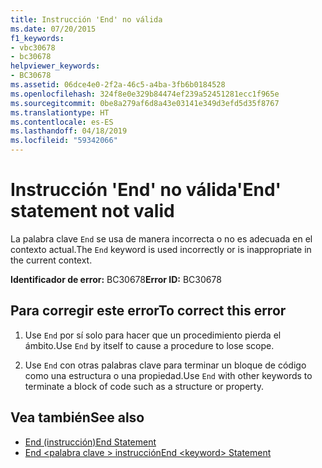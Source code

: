 ```yaml
---
title: Instrucción 'End' no válida
ms.date: 07/20/2015
f1_keywords:
- vbc30678
- bc30678
helpviewer_keywords:
- BC30678
ms.assetid: 06dce4e0-2f2a-46c5-a4ba-3fb6b0184528
ms.openlocfilehash: 324f8e0e329b84474ef239a52451281ecc1f965e
ms.sourcegitcommit: 0be8a279af6d8a43e03141e349d3efd5d35f8767
ms.translationtype: HT
ms.contentlocale: es-ES
ms.lasthandoff: 04/18/2019
ms.locfileid: "59342066"
---
```

# <a name="end-statement-not-valid"></a><span data-ttu-id="9370c-102">Instrucción 'End' no válida</span><span class="sxs-lookup"><span data-stu-id="9370c-102">'End' statement not valid</span></span>
<span data-ttu-id="9370c-103">La palabra clave `End` se usa de manera incorrecta o no es adecuada en el contexto actual.</span><span class="sxs-lookup"><span data-stu-id="9370c-103">The `End` keyword is used incorrectly or is inappropriate in the current context.</span></span>  
  
 <span data-ttu-id="9370c-104">**Identificador de error:** BC30678</span><span class="sxs-lookup"><span data-stu-id="9370c-104">**Error ID:** BC30678</span></span>  
  
## <a name="to-correct-this-error"></a><span data-ttu-id="9370c-105">Para corregir este error</span><span class="sxs-lookup"><span data-stu-id="9370c-105">To correct this error</span></span>  
  
1. <span data-ttu-id="9370c-106">Use `End` por sí solo para hacer que un procedimiento pierda el ámbito.</span><span class="sxs-lookup"><span data-stu-id="9370c-106">Use `End` by itself to cause a procedure to lose scope.</span></span>  
  
2. <span data-ttu-id="9370c-107">Use `End` con otras palabras clave para terminar un bloque de código como una estructura o una propiedad.</span><span class="sxs-lookup"><span data-stu-id="9370c-107">Use `End` with other keywords to terminate a block of code such as a structure or property.</span></span>  
  
## <a name="see-also"></a><span data-ttu-id="9370c-108">Vea también</span><span class="sxs-lookup"><span data-stu-id="9370c-108">See also</span></span>

- [<span data-ttu-id="9370c-109">End (instrucción)</span><span class="sxs-lookup"><span data-stu-id="9370c-109">End Statement</span></span>](../../visual-basic/language-reference/statements/end-statement.md)
- [<span data-ttu-id="9370c-110">End \<palabra clave > instrucción</span><span class="sxs-lookup"><span data-stu-id="9370c-110">End \<keyword> Statement</span></span>](../../visual-basic/language-reference/statements/end-keyword-statement.md)
